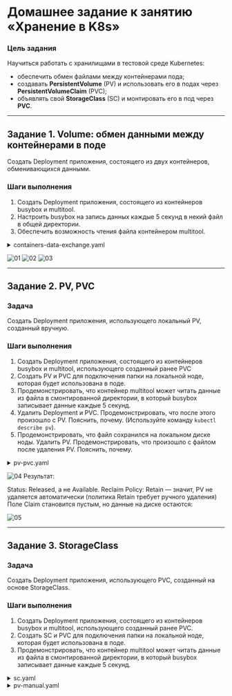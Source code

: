 # Домашнее задание к занятию «Хранение в K8s»

### Цель задания

Научиться работать с хранилищами в тестовой среде Kubernetes:
- обеспечить обмен файлами между контейнерами пода;
- создавать **PersistentVolume** (PV) и использовать его в подах через **PersistentVolumeClaim** (PVC);
- объявлять свой **StorageClass** (SC) и монтировать его в под через **PVC**.

------

## Задание 1. Volume: обмен данными между контейнерами в поде

Создать Deployment приложения, состоящего из двух контейнеров, обменивающихся данными.

### Шаги выполнения
1. Создать Deployment приложения, состоящего из контейнеров busybox и multitool.
2. Настроить busybox на запись данных каждые 5 секунд в некий файл в общей директории.
3. Обеспечить возможность чтения файла контейнером multitool.

<details>
  <summary>containers-data-exchange.yaml</summary>
  
```
apiVersion: apps/v1
kind: Deployment
metadata:
  name: data-exchange
spec:
  replicas: 1 
  selector:
    matchLabels:
      app: data-exchange 
  template:
    metadata:
      labels:
        app: data-exchange
    spec:
      containers:
      - name: busybox-writer
        image: busybox
        command: ["/bin/sh", "-c"]
        args: 
          - |
            while true; do
              echo "$(date) - Data written by busybox" >> /shared-data/output.log;
              sleep 5;
            done
        volumeMounts:
        - name: shared-data
          mountPath: /shared-data

      - name: multitool-reader
        image: busybox
        command: ["/bin/sh", "-c"]
        args:
          - |
            while [ ! -f /shared-data/output.log ]; do
              echo "Waiting for file to be created..."
              sleep 2
            done
            tail -f /shared-data/output.log
        volumeMounts:
        - name: shared-data
          mountPath: /shared-data

      volumes:
      - name: shared-data
        emptyDir: {} 
```
</details>

![01](https://github.com/Myash-New/Kubernetes/blob/main/05/01.jpg)
![02](https://github.com/Myash-New/Kubernetes/blob/main/05/02.jpg)
![03](https://github.com/Myash-New/Kubernetes/blob/main/05/03.jpg)

------

## Задание 2. PV, PVC
### Задача
Создать Deployment приложения, использующего локальный PV, созданный вручную.

### Шаги выполнения
1. Создать Deployment приложения, состоящего из контейнеров busybox и multitool, использующего созданный ранее PVC
2. Создать PV и PVC для подключения папки на локальной ноде, которая будет использована в поде.
3. Продемонстрировать, что контейнер multitool может читать данные из файла в смонтированной директории, в который busybox записывает данные каждые 5 секунд. 
4. Удалить Deployment и PVC. Продемонстрировать, что после этого произошло с PV. Пояснить, почему. (Используйте команду `kubectl describe pv`).
5. Продемонстрировать, что файл сохранился на локальном диске ноды. Удалить PV.  Продемонстрировать, что произошло с файлом после удаления PV. Пояснить, почему.

<details>
  <summary>pv-pvc.yaml</summary>
---

apiVersion: v1
kind: PersistentVolume
metadata:
  name: local-pv
spec:
  capacity:
    storage: 1Gi
  volumeMode: Filesystem
  accessModes:
    - ReadWriteOnce
  persistentVolumeReclaimPolicy: Retain
  hostPath:
    path: /mnt/data

apiVersion: v1
kind: PersistentVolumeClaim
metadata:
  name: data-pvc
spec:
  volumeName: local-pv
  volumeMode: Filesystem
  accessModes:
    - ReadWriteOnce
  resources:
    requests:
      storage: 1Gi

apiVersion: apps/v1
kind: Deployment
metadata:
  name: data-exchange-pvc
spec:
  replicas: 1
  selector:
    matchLabels:
      app: data-exchange-pvc
  template:
    metadata:
      labels:
        app: data-exchange-pvc
spec:
  containers:
     - name: busybox-writer
       image: busybox
       command: ["/bin/sh", "-c"]
       args:
         - |
           while true; do
             echo "$(date) - Data written by busybox" >> /shared-data/output.log;
             sleep 5;
           done
       volumeMounts:
          - name: shared-storage
          mountPath: /shared-data
     - name: multitool-reader
       image: gcr.io/google-containers/busybox:1.27
       command: ["/bin/sh", "-c"]
       args:
         - |
           while [ ! -f /shared-data/output.log ]; do
             echo "Waiting for output.log..."
             sleep 2
           done
           tail -f /shared-data/output.log
       volumeMounts:
       - name: shared-storage
         mountPath: /shared-data
     volumes:
     - name: shared-storage
       persistentVolumeClaim:
         claimName: data-pvc
    ```
</details>

![04](https://github.com/Myash-New/Kubernetes/blob/main/05/04.jpg)
Результат:

Status: Released, а не Available.
Reclaim Policy: Retain — значит, PV не удаляется автоматически (политика Retain требует ручного удаления)
Поле Claim становится пустым, но данные на диске остаются:

![05](https://github.com/Myash-New/Kubernetes/blob/main/05/05.jpg)

------

## Задание 3. StorageClass
### Задача
Создать Deployment приложения, использующего PVC, созданный на основе StorageClass.

### Шаги выполнения

1. Создать Deployment приложения, состоящего из контейнеров busybox и multitool, использующего созданный ранее PVC.
2. Создать SC и PVC для подключения папки на локальной ноде, которая будет использована в поде.
3. Продемонстрировать, что контейнер multitool может читать данные из файла в смонтированной директории, в который busybox записывает данные каждые 5 секунд.

<details>
  <summary>sc.yaml</summary>
  
---
apiVersion: storage.k8s.io/v1
kind: StorageClass
metadata:
  name: local-sc
provisioner: kubernetes.io/no-provisioner
volumeBindingMode: WaitForFirstConsumer

apiVersion: v1
kind: PersistentVolumeClaim
metadata:
  name: data-pvc-sc
spec:
  volumeMode: Filesystem
  accessModes:
    - ReadWriteOnce
  resources:
    requests:
      storage: 1Gi
  storageClassName: local-sc

apiVersion: apps/v1
kind: Deployment
metadata:
  name: data-exchange-sc
spec:
  replicas: 1
  selector:
    matchLabels:
      app: data-exchange-sc
  template:
    metadata:
      labels:
        app: data-exchange-sc
    spec:
      containers:
      - name: busybox-writer
        image: busybox
        command: ["/bin/sh", "-c"]
        args:
          - |
            while true; do
              echo "$(date) - Data written by busybox" >> /shared-data/output.log;
              sleep 5;
            done
        volumeMounts:
        - name: shared-storage
          mountPath: /shared-data

      - name: multitool-reader
        image: gcr.io/google-containers/busybox:1.27
        command: ["/bin/sh", "-c"]
        args:
          - |
            while [ ! -f /shared-data/output.log ]; do
              echo "Waiting for output.log..."
              sleep 2
            done
            tail -f /shared-data/output.log
        volumeMounts:
        - name: shared-storage
          mountPath: /shared-data

      volumes:
      - name: shared-storage
        persistentVolumeClaim:
          claimName: data-pvc-sc
    
    ```
</details>       

<details>
  <summary>pv-manual.yaml</summary>
  
---
apiVersion: v1
kind: PersistentVolume
metadata:
  name: local-pv-sc
spec:
  capacity:
    storage: 1Gi
  volumeMode: Filesystem
  accessModes:
    - ReadWriteOnce
  persistentVolumeReclaimPolicy: Delete
  storageClassName: local-sc
  hostPath:
    path: /mnt/data-sc
  nodeAffinity:
    required:
      nodeSelectorTerms:
      - matchExpressions:
        - key: kubernetes.io/hostname
          operator: In
          values:
          - vm2

```
</details> 

![06](https://github.com/Myash-New/Kubernetes/blob/main/05/06.jpg)